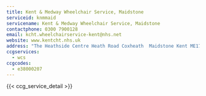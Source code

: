 ```yaml
---
title: Kent & Medway Wheelchair Service, Maidstone
serviceid: knmmaid
servicename: Kent & Medway Wheelchair Service, Maidstone
contactphone: 0300 7900128
email: kcht.wheelchairservice-kent@nhs.net
website: www.kentcht.nhs.uk
address: "The Heathside Centre Heath Road Coxheath  Maidstone Kent ME17 4AH"
ccgservices:
  - wcs
ccgcodes:
  - e38000207
---
```


{{< ccg_service_detail >}}

